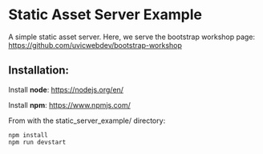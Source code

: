 # Static Asset Server Example

A simple static asset server. Here, we serve the bootstrap workshop page: https://github.com/uvicwebdev/bootstrap-workshop 

## Installation:
Install **node**: https://nodejs.org/en/

Install **npm**: https://www.npmjs.com/

From with the static_server_example/ directory:
```
npm install
npm run devstart

```